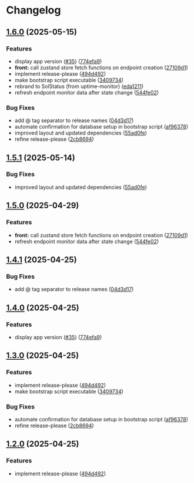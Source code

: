 # Changelog

## [1.6.0](https://github.com/unibeck/uptime-monitor/compare/solstatus@v1.5.1...solstatus@v1.6.0) (2025-05-15)


### Features

* display app version ([#35](https://github.com/unibeck/uptime-monitor/issues/35)) ([774efa9](https://github.com/unibeck/uptime-monitor/commit/774efa9bab2eac9bec64a51a2e42e3737c7d9456))
* **front:** call zustand store fetch functions on endpoint creation ([27109d1](https://github.com/unibeck/uptime-monitor/commit/27109d17ea55a24bbfcad72c3e3456406023cb42))
* implement release-please ([494d492](https://github.com/unibeck/uptime-monitor/commit/494d4923eced1f18e9923ceebfa4ee33d2c4dd7e))
* make bootstrap script executable ([3409734](https://github.com/unibeck/uptime-monitor/commit/3409734b78c0bea060497b239055722c0fd4ed2b))
* rebrand to SolStatus (from uptime-monitor) ([eda1211](https://github.com/unibeck/uptime-monitor/commit/eda121135a43fe8fffa5cd08e01083dfed1d7a6a))
* refresh endpoint monitor data after state change ([544fe02](https://github.com/unibeck/uptime-monitor/commit/544fe02ea2fb3349ca16c7e9f37335a31a582054))


### Bug Fixes

* add @ tag separator to release names ([04d3d17](https://github.com/unibeck/uptime-monitor/commit/04d3d17d5f961d21c67b754bc5a6e1404456c4c3))
* automate confirmation for database setup in bootstrap script ([af96378](https://github.com/unibeck/uptime-monitor/commit/af963782dc3b8675a770f46b95e1dab1a4443b91))
* improved layout and updated dependencies ([55ad0fe](https://github.com/unibeck/uptime-monitor/commit/55ad0fe3842620bd45116aa91225224ceeb8d34c))
* refine release-please ([2cb8694](https://github.com/unibeck/uptime-monitor/commit/2cb869470c2211ac5c7a6fc511d4ce5965fad129))

## [1.5.1](https://github.com/unibeck/solstatus/compare/solstatus@v1.5.0...solstatus@v1.5.1) (2025-05-14)


### Bug Fixes

* improved layout and updated dependencies ([55ad0fe](https://github.com/unibeck/solstatus/commit/55ad0fe3842620bd45116aa91225224ceeb8d34c))

## [1.5.0](https://github.com/unibeck/solstatus/compare/solstatus@v1.4.1...solstatus@v1.5.0) (2025-04-29)


### Features

* **front:** call zustand store fetch functions on endpoint creation ([27109d1](https://github.com/unibeck/solstatus/commit/27109d17ea55a24bbfcad72c3e3456406023cb42))
* refresh endpoint monitor data after state change ([544fe02](https://github.com/unibeck/solstatus/commit/544fe02ea2fb3349ca16c7e9f37335a31a582054))

## [1.4.1](https://github.com/unibeck/solstatus/compare/solstatus-v1.4.0...solstatus@v1.4.1) (2025-04-25)


### Bug Fixes

* add @ tag separator to release names ([04d3d17](https://github.com/unibeck/solstatus/commit/04d3d17d5f961d21c67b754bc5a6e1404456c4c3))

## [1.4.0](https://github.com/unibeck/solstatus/compare/solstatus-v1.3.0...solstatus-v1.4.0) (2025-04-25)


### Features

* display app version ([#35](https://github.com/unibeck/solstatus/issues/35)) ([774efa9](https://github.com/unibeck/solstatus/commit/774efa9bab2eac9bec64a51a2e42e3737c7d9456))

## [1.3.0](https://github.com/unibeck/solstatus/compare/solstatus-v1.2.0...solstatus-v1.3.0) (2025-04-25)


### Features

* implement release-please ([494d492](https://github.com/unibeck/solstatus/commit/494d4923eced1f18e9923ceebfa4ee33d2c4dd7e))
* make bootstrap script executable ([3409734](https://github.com/unibeck/solstatus/commit/3409734b78c0bea060497b239055722c0fd4ed2b))


### Bug Fixes

* automate confirmation for database setup in bootstrap script ([af96378](https://github.com/unibeck/solstatus/commit/af963782dc3b8675a770f46b95e1dab1a4443b91))
* refine release-please ([2cb8694](https://github.com/unibeck/solstatus/commit/2cb869470c2211ac5c7a6fc511d4ce5965fad129))

## [1.2.0](https://github.com/unibeck/solstatus/compare/v1.1.1...v1.2.0) (2025-04-25)


### Features

* implement release-please ([494d492](https://github.com/unibeck/solstatus/commit/494d4923eced1f18e9923ceebfa4ee33d2c4dd7e))

